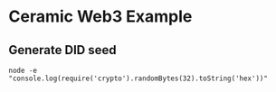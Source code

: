 # Ceramic Web3 Example

## Generate DID seed

`node -e "console.log(require('crypto').randomBytes(32).toString('hex'))"`
